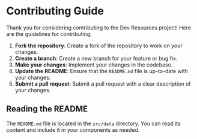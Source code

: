 
# Contributing Guide

Thank you for considering contributing to the Dev Resources project! Here are the guidelines for contributing:

1. **Fork the repository**: Create a fork of the repository to work on your changes.
2. **Create a branch**: Create a new branch for your feature or bug fix.
3. **Make your changes**: Implement your changes in the codebase.
4. **Update the README**: Ensure that the `README.md` file is up-to-date with your changes.
5. **Submit a pull request**: Submit a pull request with a clear description of your changes.

## Reading the README

The `README.md` file is located in the `src/data` directory. You can read its content and include it in your components as needed.